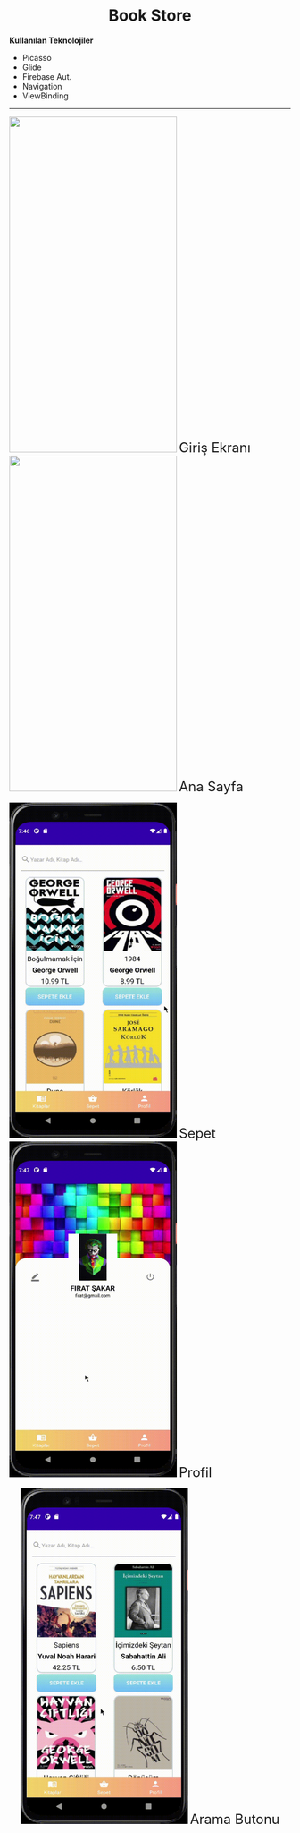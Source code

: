 <h1 align="center">Book Store</h1>

**Kullanılan Teknolojiler**

* Picasso
* Glide
* Firebase Aut.
* Navigation
* ViewBinding
---
<p> 
<img src="https://github.com/FrtSkr/Android/blob/main/Java/GIF/Login.gif?raw=true" width="300" height="600">
<font size="5">Giriş Ekranı</font>

<img src="https://github.com/FrtSkr/Android/blob/main/Java/GIF/Home.gif?raw=true" width="300" height="600">
<font size="5">Ana Sayfa</font>
</p>


<p> 
<img src="https://github.com/FrtSkr/Android/blob/main/Java/GIF/Basket.gif?raw=true" width="300" height="600">
<font size="5">Sepet</font>

<img src="https://github.com/FrtSkr/Android/blob/main/Java/GIF/Profile.gif?raw=true" width="300" height="600">
<font size="5">Profil</font>
</p>


<p align="center"> 
<img src="https://github.com/FrtSkr/Android/blob/main/Java/GIF/Search.gif?raw=true" width="300" height="600">
<font size="5">Arama Butonu</font>
</p>